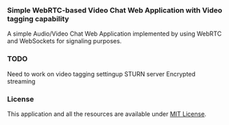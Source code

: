 ### Simple WebRTC-based Video Chat Web Application with Video tagging capability
A simple Audio/Video Chat Web Application implemented by using WebRTC and WebSockets for signaling purposes. 

### TODO

Need to work on video tagging
settingup STURN server
Encrypted streaming 


### License
This application and all the resources are available under [MIT License](https://opensource.org/licenses/MIT).
